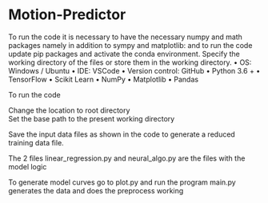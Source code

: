 # Motion-Predictor

To run the code it is necessary to have the necessary numpy and math packages namely in addition to sympy and matplotlib:
and to run the code update pip packages and activate the conda environment.
Specify the working directory of the files or store them in the working directory.
• OS: Windows / Ubuntu • IDE: VSCode • Version control: GitHub • Python 3.6 + • TensorFlow • Scikit Learn • NumPy • Matplotlib • Pandas

To run the code 

Change the location to root directory  
Set the base path to the present working directory

Save the input data files as shown in the code to generate a reduced training data file.

The 2 files linear_regression.py and neural_algo.py are the files with the model logic 

To generate model curves go to plot.py and run the program
main.py generates the data and does the preprocess working
